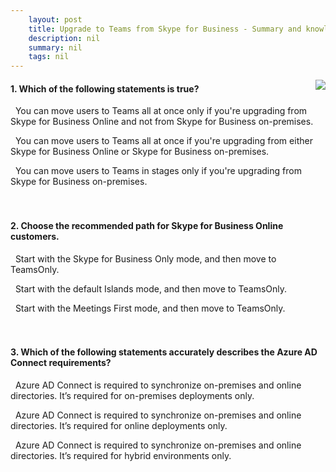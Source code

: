 ```yaml
---
    layout: post
    title: Upgrade to Teams from Skype for Business - Summary and knowledge check
    description: nil
    summary: nil
    tags: nil
---
```



 <a target="_blank" href="https://docs.microsoft.com/en-us/learn/modules/m365-teams-upgrade-skype-business/summary-knowledge-check/"><i class="fas fa-external-link-alt"></i> </a>
 <img align="right" src="https://docs.microsoft.com/en-us/learn/achievements/m365-teams-upgrade-skype-business.svg">
####  1. Which of the following statements is true?


<i class='far fa-square'></i> &nbsp;&nbsp;You can move users to Teams all at once only if you're upgrading from Skype for Business Online and not from Skype for Business on-premises.

<i class='fas fa-check-square' style='color: Dodgerblue;'></i> &nbsp;&nbsp;You can move users to Teams all at once if you're upgrading from either Skype for Business Online or Skype for Business on-premises.

<i class='far fa-square'></i> &nbsp;&nbsp;You can move users to Teams in stages only if you're upgrading from Skype for Business on-premises.
<br />
<br />
<br />

####  2. Choose the recommended path for Skype for Business Online customers.


<i class='far fa-square'></i> &nbsp;&nbsp;Start with the Skype for Business Only mode, and then move to TeamsOnly.

<i class='fas fa-check-square' style='color: Dodgerblue;'></i> &nbsp;&nbsp;Start with the default Islands mode, and then move to TeamsOnly.

<i class='far fa-square'></i> &nbsp;&nbsp;Start with the Meetings First mode, and then move to TeamsOnly.
<br />
<br />
<br />

####  3. Which of the following statements accurately describes the Azure AD Connect requirements?


<i class='far fa-square'></i> &nbsp;&nbsp;Azure AD Connect is required to synchronize on-premises and online directories. It’s required for on-premises deployments only.

<i class='far fa-square'></i> &nbsp;&nbsp;Azure AD Connect is required to synchronize on-premises and online directories. It’s required for online deployments only.

<i class='fas fa-check-square' style='color: Dodgerblue;'></i> &nbsp;&nbsp;Azure AD Connect is required to synchronize on-premises and online directories. It’s required for hybrid environments only.
<br />
<br />
<br />
